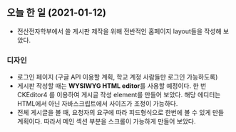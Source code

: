 ## 오늘 한 일 (2021-01-12)
- 전산전자학부에서 쓸 게시판 제작을 위해 전반적인 홈페이지 layout들을 작성해 보았다.

### 디자인
- 로그인 페이지 (구글 API 이용할 계획, 학교 계정 사람들만 로그인 가능하도록)
- 게시판 작성할 때는 **WYSIWYG HTML editor**를 사용할 예정이다. 한 번 CKEditor4 를 이용하여 게시글 작성 element를 만들어 보았다. 해당 에디터는 HTML에서 아닌 자바스크립트에서 사이즈가 조정이 가능하다.
- 전체 게시글을 볼 때, 요청자의 요구에 따라 피드형식으로 한번에 볼 수 있게 만들 계획이다. 따라서 메인 섹션 부분을 스크롤이 가능하게 만들어 보았다. 

